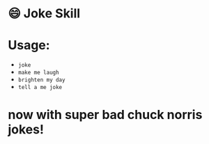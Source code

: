 # :smile: Joke Skill
# Usage:
* `joke`
* `make me laugh`
* `brighten my day`
* `tell a me joke`

# now with super bad chuck norris jokes!
